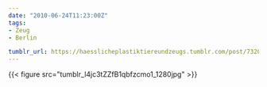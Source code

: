 ```yaml
---
date: "2010-06-24T11:23:00Z"
tags:
- Zeug
- Berlin

tumblr_url: https://haesslicheplastiktiereundzeugs.tumblr.com/post/732099670
---
```

{{< figure src="tumblr_l4jc3tZZfB1qbfzcmo1_1280jpg" >}} 
